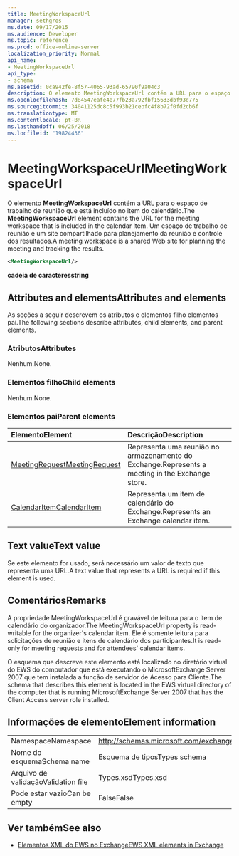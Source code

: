 ```yaml
---
title: MeetingWorkspaceUrl
manager: sethgros
ms.date: 09/17/2015
ms.audience: Developer
ms.topic: reference
ms.prod: office-online-server
localization_priority: Normal
api_name:
- MeetingWorkspaceUrl
api_type:
- schema
ms.assetid: 0ca942fe-8f57-4065-93ad-65790f9a04c3
description: O elemento MeetingWorkspaceUrl contém a URL para o espaço de trabalho de reunião que está incluído no item do calendário. Um espaço de trabalho de reunião é um site compartilhado para planejamento da reunião e controle dos resultados.
ms.openlocfilehash: 7d84547eafe4e77fb23a792fbf15633dbf93d775
ms.sourcegitcommit: 34041125dc8c5f993b21cebfc4f8b72f0fd2cb6f
ms.translationtype: MT
ms.contentlocale: pt-BR
ms.lasthandoff: 06/25/2018
ms.locfileid: "19824436"
---
```

# <a name="meetingworkspaceurl"></a><span data-ttu-id="4b51e-104">MeetingWorkspaceUrl</span><span class="sxs-lookup"><span data-stu-id="4b51e-104">MeetingWorkspaceUrl</span></span>

<span data-ttu-id="4b51e-105">O elemento **MeetingWorkspaceUrl** contém a URL para o espaço de trabalho de reunião que está incluído no item do calendário.</span><span class="sxs-lookup"><span data-stu-id="4b51e-105">The **MeetingWorkspaceUrl** element contains the URL for the meeting workspace that is included in the calendar item.</span></span> <span data-ttu-id="4b51e-106">Um espaço de trabalho de reunião é um site compartilhado para planejamento da reunião e controle dos resultados.</span><span class="sxs-lookup"><span data-stu-id="4b51e-106">A meeting workspace is a shared Web site for planning the meeting and tracking the results.</span></span> 
  
```xml
<MeetingWorkspaceUrl/>
```

 <span data-ttu-id="4b51e-107">**cadeia de caracteres**</span><span class="sxs-lookup"><span data-stu-id="4b51e-107">**string**</span></span>
## <a name="attributes-and-elements"></a><span data-ttu-id="4b51e-108">Attributes and elements</span><span class="sxs-lookup"><span data-stu-id="4b51e-108">Attributes and elements</span></span>

<span data-ttu-id="4b51e-109">As seções a seguir descrevem os atributos e elementos filho elementos pai.</span><span class="sxs-lookup"><span data-stu-id="4b51e-109">The following sections describe attributes, child elements, and parent elements.</span></span>
  
### <a name="attributes"></a><span data-ttu-id="4b51e-110">Atributos</span><span class="sxs-lookup"><span data-stu-id="4b51e-110">Attributes</span></span>

<span data-ttu-id="4b51e-111">Nenhum.</span><span class="sxs-lookup"><span data-stu-id="4b51e-111">None.</span></span>
  
### <a name="child-elements"></a><span data-ttu-id="4b51e-112">Elementos filho</span><span class="sxs-lookup"><span data-stu-id="4b51e-112">Child elements</span></span>

<span data-ttu-id="4b51e-113">Nenhum.</span><span class="sxs-lookup"><span data-stu-id="4b51e-113">None.</span></span>
  
### <a name="parent-elements"></a><span data-ttu-id="4b51e-114">Elementos pai</span><span class="sxs-lookup"><span data-stu-id="4b51e-114">Parent elements</span></span>

|<span data-ttu-id="4b51e-115">**Elemento**</span><span class="sxs-lookup"><span data-stu-id="4b51e-115">**Element**</span></span>|<span data-ttu-id="4b51e-116">**Descrição**</span><span class="sxs-lookup"><span data-stu-id="4b51e-116">**Description**</span></span>|
|:-----|:-----|
|[<span data-ttu-id="4b51e-117">MeetingRequest</span><span class="sxs-lookup"><span data-stu-id="4b51e-117">MeetingRequest</span></span>](meetingrequest.md) <br/> |<span data-ttu-id="4b51e-118">Representa uma reunião no armazenamento do Exchange.</span><span class="sxs-lookup"><span data-stu-id="4b51e-118">Represents a meeting in the Exchange store.</span></span>  <br/> |
|[<span data-ttu-id="4b51e-119">CalendarItem</span><span class="sxs-lookup"><span data-stu-id="4b51e-119">CalendarItem</span></span>](calendaritem.md) <br/> |<span data-ttu-id="4b51e-120">Representa um item de calendário do Exchange.</span><span class="sxs-lookup"><span data-stu-id="4b51e-120">Represents an Exchange calendar item.</span></span>  <br/> |
   
## <a name="text-value"></a><span data-ttu-id="4b51e-121">Text value</span><span class="sxs-lookup"><span data-stu-id="4b51e-121">Text value</span></span>

<span data-ttu-id="4b51e-122">Se este elemento for usado, será necessário um valor de texto que representa uma URL.</span><span class="sxs-lookup"><span data-stu-id="4b51e-122">A text value that represents a URL is required if this element is used.</span></span>
  
## <a name="remarks"></a><span data-ttu-id="4b51e-123">Comentários</span><span class="sxs-lookup"><span data-stu-id="4b51e-123">Remarks</span></span>

<span data-ttu-id="4b51e-124">A propriedade MeetingWorkspaceUrl é gravável de leitura para o item de calendário do organizador.</span><span class="sxs-lookup"><span data-stu-id="4b51e-124">The MeetingWorkspaceUrl property is read-writable for the organizer's calendar item.</span></span> <span data-ttu-id="4b51e-125">Ele é somente leitura para solicitações de reunião e itens de calendário dos participantes.</span><span class="sxs-lookup"><span data-stu-id="4b51e-125">It is read-only for meeting requests and for attendees' calendar items.</span></span>
  
<span data-ttu-id="4b51e-126">O esquema que descreve este elemento está localizado no diretório virtual do EWS do computador que está executando o MicrosoftExchange Server 2007 que tem instalada a função de servidor de Acesso para Cliente.</span><span class="sxs-lookup"><span data-stu-id="4b51e-126">The schema that describes this element is located in the EWS virtual directory of the computer that is running MicrosoftExchange Server 2007 that has the Client Access server role installed.</span></span>
  
## <a name="element-information"></a><span data-ttu-id="4b51e-127">Informações de elemento</span><span class="sxs-lookup"><span data-stu-id="4b51e-127">Element information</span></span>

|||
|:-----|:-----|
|<span data-ttu-id="4b51e-128">Namespace</span><span class="sxs-lookup"><span data-stu-id="4b51e-128">Namespace</span></span>  <br/> |http://schemas.microsoft.com/exchange/services/2006/types  <br/> |
|<span data-ttu-id="4b51e-129">Nome do esquema</span><span class="sxs-lookup"><span data-stu-id="4b51e-129">Schema name</span></span>  <br/> |<span data-ttu-id="4b51e-130">Esquema de tipos</span><span class="sxs-lookup"><span data-stu-id="4b51e-130">Types schema</span></span>  <br/> |
|<span data-ttu-id="4b51e-131">Arquivo de validação</span><span class="sxs-lookup"><span data-stu-id="4b51e-131">Validation file</span></span>  <br/> |<span data-ttu-id="4b51e-132">Types.xsd</span><span class="sxs-lookup"><span data-stu-id="4b51e-132">Types.xsd</span></span>  <br/> |
|<span data-ttu-id="4b51e-133">Pode estar vazio</span><span class="sxs-lookup"><span data-stu-id="4b51e-133">Can be empty</span></span>  <br/> |<span data-ttu-id="4b51e-134">False</span><span class="sxs-lookup"><span data-stu-id="4b51e-134">False</span></span>  <br/> |
   
## <a name="see-also"></a><span data-ttu-id="4b51e-135">Ver também</span><span class="sxs-lookup"><span data-stu-id="4b51e-135">See also</span></span>



- [<span data-ttu-id="4b51e-136">Elementos XML do EWS no Exchange</span><span class="sxs-lookup"><span data-stu-id="4b51e-136">EWS XML elements in Exchange</span></span>](ews-xml-elements-in-exchange.md)


